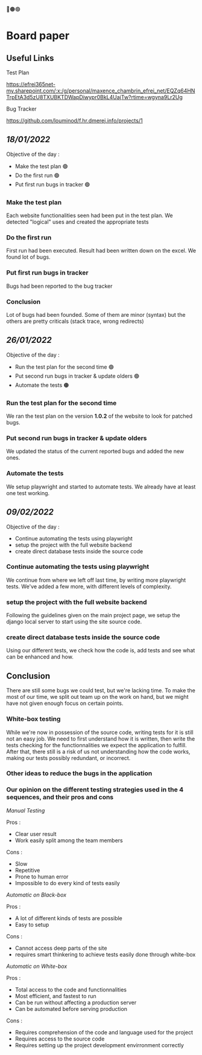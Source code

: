 🔴🟠🟢

# Board paper

## Useful Links

Test Plan

https://efrei365net-my.sharepoint.com/:x:/g/personal/maxence_chambrin_efrei_net/EQZq64HNTrpEtA3d5zU8TXUBKTDWapDiwypr0BkL4UajTw?rtime=wgyna9Lr2Ug

Bug Tracker 

https://github.com/louminod/f.hr.dmerej.info/projects/1

## *18/01/2022*

Objective of the day :
- Make the test plan 🟢
- Do the first run 🟢
- Put first run bugs in tracker 🟢

### Make the test plan
Each website functionalities seen had been put in the test plan.
We detected "logical" uses and created the appropriate tests

### Do the first run
First run had been executed.
Result had been written down on the excel.
We found lot of bugs.

### Put first run bugs in tracker
Bugs had been reported to the bug tracker

### Conclusion
Lot of bugs had been founded.
Some of them are minor (syntax) but the others are pretty criticals (stack trace, wrong redirects)

## *26/01/2022*

Objective of the day :
- Run the test plan for the second time 🟢
- Put second run bugs in tracker & update olders 🟢
- Automate the tests 🟠

### Run the test plan for the second time
We ran the test plan on the version **1.0.2** of the website to look for patched bugs.

### Put second run bugs in tracker & update olders
We updated the status of the current reported bugs and added the new ones.

### Automate the tests
We setup playwright and started to automate tests.
We already have at least one test working.

## *09/02/2022*

Objective of the day :
- Continue automating the tests using playwright
- setup the project with the full website backend
- create direct database tests inside the source code

### Continue automating the tests using playwright
We continue from where we left off last time, by writing more playwright tests.
We've added a few more, with different levels of complexity.

### setup the project with the full website backend
Following the guidelines given on the main project page, we setup the django local server to start using the site source code.

### create direct database tests inside the source code
Using our different tests, we check how the code is, add tests and see what can be enhanced and how.

## Conclusion
There are still some bugs we could test, but we're lacking time.
To make the most of our time, we split out team up on the work on hand, but we might have not given enough focus on certain points.


### White-box testing
While we're now in possession of the source code, writing tests for it is still not an easy job.
We need to first understand how it is written, then write the tests checking for the functionnalities we expect the application to fulfill.
After that, there still is a risk of us not understanding how the code works, making our tests possibly redundant, or incorrect.

### Other ideas to reduce the bugs in the application

### Our opinion on the different testing strategies used in the 4 sequences, and their pros and cons

*Manual Testing*

Pros :
- Clear user result
- Work easily split among the team members

Cons :
- Slow
- Repetitive
- Prone to human error
- Impossible to do every kind of tests easily 

*Automatic on Black-box*

Pros :
- A lot of different kinds of tests are possible
- Easy to setup

Cons :
- Cannot access deep parts of the site
- requires smart thinkering to achieve tests easily done through white-box

*Automatic on White-box*

Pros :
- Total access to the code and functionnalities
- Most efficient, and fastest to run
- Can be run without affecting a production server
- Can be automated before serving production

Cons :
- Requires comprehension of the code and language used for the project
- Requires access to the source code
- Requires setting up the project development envirronment correctly

